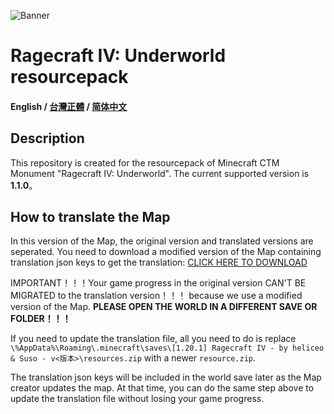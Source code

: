 ![Banner](https://ctmrepository.com/map_img/6926650110728662.PNG)

# Ragecraft IV: Underworld resourcepack
#### English / [台灣正體](https://github.com/champsing/Ragecraft-IV-resourcepack/blob/master/readme/README_tw.md) / [简体中文](https://github.com/champsing/Ragecraft-IV-resourcepack/blob/master/readme/README_cn.md)

## Description
This repository is created for the resourcepack of Minecraft CTM Monument "Ragecraft IV: Underworld".
The current supported version is **1.1.0**。

## How to translate the Map
In this version of the Map, the original version and translated versions are seperated. You need to download a modified version of the Map containing translation json keys to get the translation: [CLICK HERE TO DOWNLOAD]()

IMPORTANT！！！Your game progress in the original version CAN'T BE MIGRATED to the translation version！！！ because we use a modified version of the Map. **PLEASE OPEN THE WORLD IN A DIFFERENT SAVE OR FOLDER！！！**

If you need to update the translation file, all you need to do is replace `\%AppData%\Roaming\.minecraft\saves\[1.20.1] Ragecraft IV - by heliceo & Suso - v<版本>\resources.zip` with a newer `resource.zip`.

The translation json keys will be included in the world save later as the Map creator updates the map. At that time, you can do the same step above to update the translation file without losing your game progress.